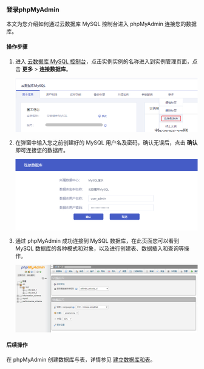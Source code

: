 ### 登录phpMyAdmin

本文为您介绍如何通过云数据库 MySQL 控制台进入 phpMyAdmin 连接您的数据库。

#### 操作步骤

1. 进入 [云数据库 MySQL 控制台](https://console.capitalonline.net/dbinstances)，点击实例实例的名称进入到实例管理页面，点击 **更多** > **连接数据库**。

   ![pma_console](./../../pic/pma_console.png)

2. 在弹窗中输入您之前创建好的 MySQL 用户名及密码，确认无误后，点击 **确认** 即可连接您的数据库。

   ![pma_popup](./../../pic/pma_popup.png)

3. 通过 phpMyAdmin 成功连接到 MySQL 数据库，在此页面您可以看到 MySQL 数据库的各种模式和对象，以及进行创建表、数据插入和查询等操作。

   ![pma_pma](./../../pic/pma_pma.png)

#### 后续操作

在 phpMyAdmin 创建数据库与表，详情参见 [建立数据库和表](./01.建立数据库和表.md)。
